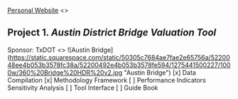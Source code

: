 [Personal Website](trinhhoang.org)
<>
## Project 1. _Austin District Bridge Valuation Tool_
Sponsor: TxDOT
<>
![Austin Bridge] (https://static.squarespace.com/static/50305c7684ae7fae2e65756a/5220048ee4b053b3578fc38a/52200492e4b053b3578fe594/1275441500227/1000w/360%20Bridge%20HDR%20v2.jpg "Austin Bridge")
[x] Data Compilation
[x] Methodology Framework
[ ] Performance Indicators Sensitivity Analysis
[ ] Tool Interface
[ ] Guide Book

